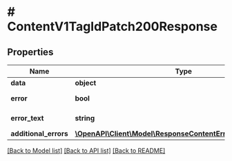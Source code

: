 # # ContentV1TagIdPatch200Response

## Properties

Name | Type | Description | Notes
------------ | ------------- | ------------- | -------------
**data** | **object** |  | [optional]
**error** | **bool** | Флаг ошибки | [optional]
**error_text** | **string** | Описание ошибки | [optional]
**additional_errors** | [**\OpenAPI\Client\Model\ResponseContentError4AdditionalErrors**](ResponseContentError4AdditionalErrors.md) |  | [optional]

[[Back to Model list]](../../README.md#models) [[Back to API list]](../../README.md#endpoints) [[Back to README]](../../README.md)
